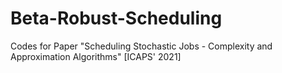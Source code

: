 # Beta-Robust-Scheduling
Codes for Paper "Scheduling Stochastic Jobs - Complexity and Approximation Algorithms" [ICAPS' 2021]
